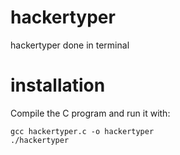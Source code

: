 # hackertyper
hackertyper done in terminal

# installation
Compile the C program and run it with:
```
gcc hackertyper.c -o hackertyper
./hackertyper
```
